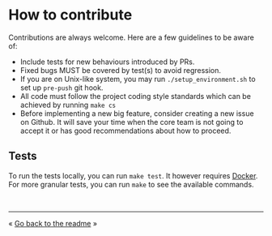 # How to contribute

Contributions are always welcome. Here are a few guidelines to be aware of:

- Include tests for new behaviours introduced by PRs.
- Fixed bugs MUST be covered by test(s) to avoid regression.
- If you are on Unix-like system, you may run `./setup_environment.sh` to set up `pre-push` git
  hook.
- All code must follow the project coding style standards which can be achieved by running `make cs`
- Before implementing a new big feature, consider creating a new issue on Github. It will save your
  time when the core team is not going to accept it or has good recommendations about how to
  proceed.


## Tests

To run the tests locally, you can run `make test`. It however requires [Docker][docker]. For more
granular tests, you can run `make` to see the available commands.


<br />
<hr />

« [Go back to the readme](README.md) »


[docker]: https://www.docker.com/get-docker
